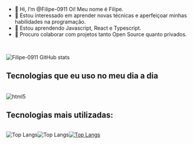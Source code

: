 - 👋 Hi, I’m @Filipe-0911 Oi! Meu nome é Filipe.
- 👀 Estou interessado em aprender novas técnicas e aperfeiçoar minhas habilidades na programação.
- 🌱 Estou aprendendo Javascript, React e Typescript.
- 💞️ Procuro colaborar com projetos tanto Open Source quanto privados.
<br/>

![Filipe-0911 GitHub stats](https://github-readme-stats.vercel.app/api?username=Filipe-0911&show_icons=true&theme=radical)

## Tecnologias que eu uso no meu dia a dia

<div style="display: inline_block"><br/>
  <img align="center" alt="html5" src="" />
</div>

## Tecnologias mais utilizadas: 

<div style="display: flex;">
  
![Top Langs](https://github-readme-stats.vercel.app/api/top-langs/?username=Filipe-0911&hide_progress=true)

![Top Langs](https://github-readme-stats.vercel.app/api/top-langs/?username=Filipe-0911)

[![Top Langs](https://github-readme-stats.vercel.app/api/top-langs/?username=Filipe-0911&layout=pie)](https://github.com/anuraghazra/github-readme-stats)

</div>
